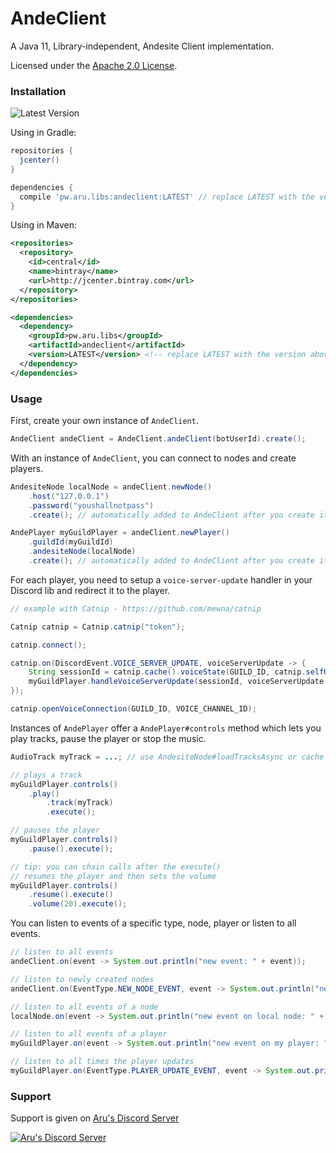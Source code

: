 # AndeClient
A Java 11, Library-independent, Andesite Client implementation.

Licensed under the [Apache 2.0 License](https://github.com/arudiscord/andeclient/blob/master/LICENSE).

### Installation

![Latest Version](https://api.bintray.com/packages/arudiscord/maven/andeclient/images/download.svg)

Using in Gradle:

```gradle
repositories {
  jcenter()
}

dependencies {
  compile 'pw.aru.libs:andeclient:LATEST' // replace LATEST with the version above
}
```

Using in Maven:

```xml
<repositories>
  <repository>
    <id>central</id>
    <name>bintray</name>
    <url>http://jcenter.bintray.com</url>
  </repository>
</repositories>

<dependencies>
  <dependency>
    <groupId>pw.aru.libs</groupId>
    <artifactId>andeclient</artifactId>
    <version>LATEST</version> <!-- replace LATEST with the version above -->
  </dependency>
</dependencies>
```

### Usage

First, create your own instance of `AndeClient`.

```java
AndeClient andeClient = AndeClient.andeClient(botUserId).create();
```

With an instance of `AndeClient`, you can connect to nodes and create players.

```java
AndesiteNode localNode = andeClient.newNode()
    .host("127.0.0.1")
    .password("youshallnotpass")
    .create(); // automatically added to AndeClient after you create it.

AndePlayer myGuildPlayer = andeClient.newPlayer()
    .guildId(myGuildId)
    .andesiteNode(localNode)
    .create(); // automatically added to AndeClient after you create it.
```

For each player, you need to setup a `voice-server-update` handler in your Discord lib and redirect it to the player.

```java
// example with Catnip - https://github.com/mewna/catnip

Catnip catnip = Catnip.catnip("token");

catnip.connect();

catnip.on(DiscordEvent.VOICE_SERVER_UPDATE, voiceServerUpdate -> {
    String sessionId = catnip.cache().voiceState(GUILD_ID, catnip.selfUser().id()).sessionId();
    myGuildPlayer.handleVoiceServerUpdate(sessionId, voiceServerUpdate.token(), voiceServerUpdate.endpoint());
});

catnip.openVoiceConnection(GUILD_ID, VOICE_CHANNEL_ID);
```

Instances of `AndePlayer` offer a `AndePlayer#controls` method which lets you play tracks, pause the player or stop the music.

```java
AudioTrack myTrack = ...; // use AndesiteNode#loadTracksAsync or cache tracks with AudioTrackUtil#fromTrack

// plays a track
myGuildPlayer.controls()
    .play()
        .track(myTrack)
        .execute();

// pauses the player
myGuildPlayer.controls()
    .pause().execute();

// tip: you can chain calls after the execute()
// resumes the player and then sets the volume
myGuildPlayer.controls()
    .resume().execute()
    .volume(20).execute();
```

You can listen to events of a specific type, node, player or listen to all events.

```java
// listen to all events
andeClient.on(event -> System.out.println("new event: " + event));

// listen to newly created nodes
andeClient.on(EventType.NEW_NODE_EVENT, event -> System.out.println("new node v" + event.node().version() + " connected"));

// listen to all events of a node
localNode.on(event -> System.out.println("new event on local node: " + event));

// listen to all events of a player
myGuildPlayer.on(event -> System.out.println("new event on my player: " + event));

// listen to all times the player updates
myGuildPlayer.on(EventType.PLAYER_UPDATE_EVENT, event -> System.out.println("player update: " + event));
```

### Support

Support is given on [Aru's Discord Server](https://discord.gg/URPghxg)

[![Aru's Discord Server](https://discordapp.com/api/guilds/403934661627215882/embed.png?style=banner2)](https://discord.gg/URPghxg)
